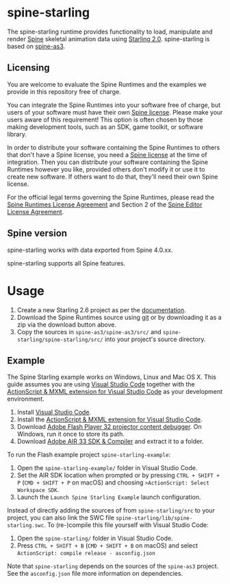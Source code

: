# spine-starling

The spine-starling runtime provides functionality to load, manipulate and render [Spine](http://esotericsoftware.com) skeletal animation data using [Starling 2.0](http://gamua.com/starling/). spine-starling is based on [spine-as3](../spine-as3).

## Licensing

You are welcome to evaluate the Spine Runtimes and the examples we provide in this repository free of charge.

You can integrate the Spine Runtimes into your software free of charge, but users of your software must have their own [Spine license](https://esotericsoftware.com/spine-purchase). Please make your users aware of this requirement! This option is often chosen by those making development tools, such as an SDK, game toolkit, or software library.

In order to distribute your software containing the Spine Runtimes to others that don't have a Spine license, you need a [Spine license](https://esotericsoftware.com/spine-purchase) at the time of integration. Then you can distribute your software containing the Spine Runtimes however you like, provided others don't modify it or use it to create new software. If others want to do that, they'll need their own Spine license.

For the official legal terms governing the Spine Runtimes, please read the [Spine Runtimes License Agreement](http://esotericsoftware.com/spine-runtimes-license) and Section 2 of the [Spine Editor License Agreement](http://esotericsoftware.com/spine-editor-license#s2).

## Spine version

spine-starling works with data exported from Spine 4.0.xx.

spine-starling supports all Spine features.

# Usage
1. Create a new Starling 2.6 project as per the [documentation](https://gamua.com/starling/first-steps/).
2. Download the Spine Runtimes source using [git](https://help.github.com/articles/set-up-git) or by downloading it as a zip via the download button above.
3. Copy the sources in `spine-as3/spine-as3/src/` and `spine-starling/spine-starling/src/` into your project's source directory.

## Example
The Spine Starling example works on Windows, Linux and Mac OS X. This guide assumes you are using [Visual Studio Code](https://code.visualstudio.com/) together with the [ActionScript & MXML extension for Visual Studio Code](https://github.com/BowlerHatLLC/vscode-as3mxml/wiki) as your development environment.

1. Install [Visual Studio Code](https://code.visualstudio.com/).
2. Install the [ActionScript & MXML extension for Visual Studio Code](https://github.com/BowlerHatLLC/vscode-as3mxml/wiki).
3. Download [Adobe Flash Player 32 projector content debugger](https://www.adobe.com/support/flashplayer/debug_downloads.html#fp15). On Windows, run it once to store its path.
4. Download [Adobe AIR 33 SDK & Compiler](https://airsdk.harman.com/download) and extract it to a folder.

To run the Flash example project `spine-starling-example`:

1. Open the `spine-starling-example/` folder in Visual Studio Code.
2. Set the AIR SDK location when prompted or by pressing `CTRL + SHIFT + P` (`CMD + SHIFT + P` on macOS) and choosing `>ActionScript: Select Workspace SDK`.
3. Launch the `Launch Spine Starling Example` launch configuration.

Instead of directly adding the sources of from `spine-starling/src` to your project, you can also link the SWC file `spine-starling/lib/spine-starling.swc`. To (re-)compile this file yourself with Visual Studio Code:

1. Open the `spine-starling/` folder in Visual Studio Code.
2. Press `CTRL + SHIFT + B` (`CMD + SHIFT + B` on macOS) and select `ActionScript: compile release - asconfig.json`

Note that `spine-starling` depends on the sources of the `spine-as3` project. See the `asconfig.json` file more information on dependencies.
